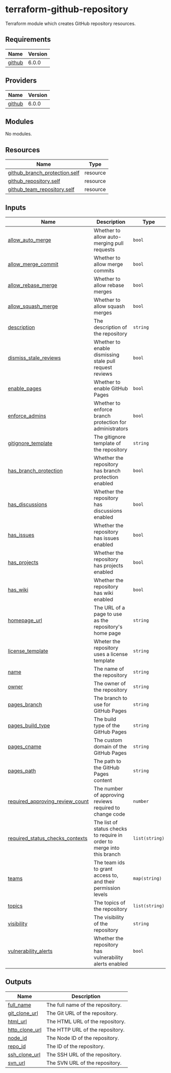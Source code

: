 # terraform-github-repository
Terraform module which creates GitHub repository resources.

<!-- BEGIN_TF_DOCS -->
## Requirements

| Name | Version |
|------|---------|
| <a name="requirement_github"></a> [github](#requirement\_github) | 6.0.0 |

## Providers

| Name | Version |
|------|---------|
| <a name="provider_github"></a> [github](#provider\_github) | 6.0.0 |

## Modules

No modules.

## Resources

| Name | Type |
|------|------|
| [github_branch_protection.self](https://registry.terraform.io/providers/integrations/github/6.0.0/docs/resources/branch_protection) | resource |
| [github_repository.self](https://registry.terraform.io/providers/integrations/github/6.0.0/docs/resources/repository) | resource |
| [github_team_repository.self](https://registry.terraform.io/providers/integrations/github/6.0.0/docs/resources/team_repository) | resource |

## Inputs

| Name | Description | Type | Default | Required |
|------|-------------|------|---------|:--------:|
| <a name="input_allow_auto_merge"></a> [allow\_auto\_merge](#input\_allow\_auto\_merge) | Whether to allow auto-merging pull requests | `bool` | `false` | no |
| <a name="input_allow_merge_commit"></a> [allow\_merge\_commit](#input\_allow\_merge\_commit) | Whether to allow merge commits | `bool` | `false` | no |
| <a name="input_allow_rebase_merge"></a> [allow\_rebase\_merge](#input\_allow\_rebase\_merge) | Whether to allow rebase merges | `bool` | `true` | no |
| <a name="input_allow_squash_merge"></a> [allow\_squash\_merge](#input\_allow\_squash\_merge) | Whether to allow squash merges | `bool` | `true` | no |
| <a name="input_description"></a> [description](#input\_description) | The description of the repository | `string` | n/a | yes |
| <a name="input_dismiss_stale_reviews"></a> [dismiss\_stale\_reviews](#input\_dismiss\_stale\_reviews) | Whether to enable dismissing stale pull request reviews | `bool` | `true` | no |
| <a name="input_enable_pages"></a> [enable\_pages](#input\_enable\_pages) | Whether to enable GitHub Pages | `bool` | `false` | no |
| <a name="input_enforce_admins"></a> [enforce\_admins](#input\_enforce\_admins) | Whether to enforce branch protection for administrators | `bool` | `false` | no |
| <a name="input_gitignore_template"></a> [gitignore\_template](#input\_gitignore\_template) | The gitignore template of the repository | `string` | `null` | no |
| <a name="input_has_branch_protection"></a> [has\_branch\_protection](#input\_has\_branch\_protection) | Whether the repository has branch protection enabled | `bool` | `true` | no |
| <a name="input_has_discussions"></a> [has\_discussions](#input\_has\_discussions) | Whether the repository has discussions enabled | `bool` | `false` | no |
| <a name="input_has_issues"></a> [has\_issues](#input\_has\_issues) | Whether the repository has issues enabled | `bool` | `false` | no |
| <a name="input_has_projects"></a> [has\_projects](#input\_has\_projects) | Whether the repository has projects enabled | `bool` | `false` | no |
| <a name="input_has_wiki"></a> [has\_wiki](#input\_has\_wiki) | Whether the repository has wiki enabled | `bool` | `false` | no |
| <a name="input_homepage_url"></a> [homepage\_url](#input\_homepage\_url) | The URL of a page to use as the repository's home page | `string` | `null` | no |
| <a name="input_license_template"></a> [license\_template](#input\_license\_template) | Wheter the repository uses a license template | `string` | `null` | no |
| <a name="input_name"></a> [name](#input\_name) | The name of the repository | `string` | n/a | yes |
| <a name="input_owner"></a> [owner](#input\_owner) | The owner of the repository | `string` | n/a | yes |
| <a name="input_pages_branch"></a> [pages\_branch](#input\_pages\_branch) | The branch to use for GitHub Pages | `string` | `null` | no |
| <a name="input_pages_build_type"></a> [pages\_build\_type](#input\_pages\_build\_type) | The build type of the GitHub Pages | `string` | `"workflow"` | no |
| <a name="input_pages_cname"></a> [pages\_cname](#input\_pages\_cname) | The custom domain of the GitHub Pages | `string` | `null` | no |
| <a name="input_pages_path"></a> [pages\_path](#input\_pages\_path) | The path to the GitHub Pages content | `string` | `null` | no |
| <a name="input_required_approving_review_count"></a> [required\_approving\_review\_count](#input\_required\_approving\_review\_count) | The number of approving reviews required to change code | `number` | `0` | no |
| <a name="input_required_status_checks_contexts"></a> [required\_status\_checks\_contexts](#input\_required\_status\_checks\_contexts) | The list of status checks to require in order to merge into this branch | `list(string)` | `[]` | no |
| <a name="input_teams"></a> [teams](#input\_teams) | The team ids to grant access to, and their permission levels | `map(string)` | `{}` | no |
| <a name="input_topics"></a> [topics](#input\_topics) | The topics of the repository | `list(string)` | `[]` | no |
| <a name="input_visibility"></a> [visibility](#input\_visibility) | The visibility of the repository | `string` | `"private"` | no |
| <a name="input_vulnerability_alerts"></a> [vulnerability\_alerts](#input\_vulnerability\_alerts) | Whether the repository has vulnerability alerts enabled | `bool` | `false` | no |

## Outputs

| Name | Description |
|------|-------------|
| <a name="output_full_name"></a> [full\_name](#output\_full\_name) | The full name of the repository. |
| <a name="output_git_clone_url"></a> [git\_clone\_url](#output\_git\_clone\_url) | The Git URL of the repository. |
| <a name="output_html_url"></a> [html\_url](#output\_html\_url) | The HTML URL of the repository. |
| <a name="output_http_clone_url"></a> [http\_clone\_url](#output\_http\_clone\_url) | The HTTP URL of the repository. |
| <a name="output_node_id"></a> [node\_id](#output\_node\_id) | The Node ID of the repository. |
| <a name="output_repo_id"></a> [repo\_id](#output\_repo\_id) | The ID of the repository. |
| <a name="output_ssh_clone_url"></a> [ssh\_clone\_url](#output\_ssh\_clone\_url) | The SSH URL of the repository. |
| <a name="output_svn_url"></a> [svn\_url](#output\_svn\_url) | The SVN URL of the repository. |
<!-- END_TF_DOCS -->
